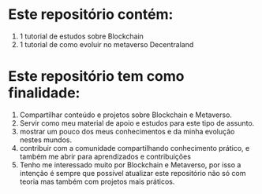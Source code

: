 

# Este repositório contém: 



1. 1 tutorial de estudos sobre Blockchain
2. 1 tutorial de como evoluir no metaverso Decentraland




#  Este repositório tem como finalidade:



1. Compartilhar conteúdo e projetos sobre Blockchain e Metaverso.
2. Servir como meu material de apoio e estudos para este tipo de assunto.
3. mostrar um pouco dos meus conhecimentos e da minha evolução nestes mundos.
4. contribuir com a comunidade compartilhando conhecimento prático, e também me abrir para aprendizados e contribuições
5. Tenho me interessado muito por Blockchain e Metaverso, por isso a intenção é sempre que possível atualizar este repositório não só com teoria mas também com projetos mais práticos. 
